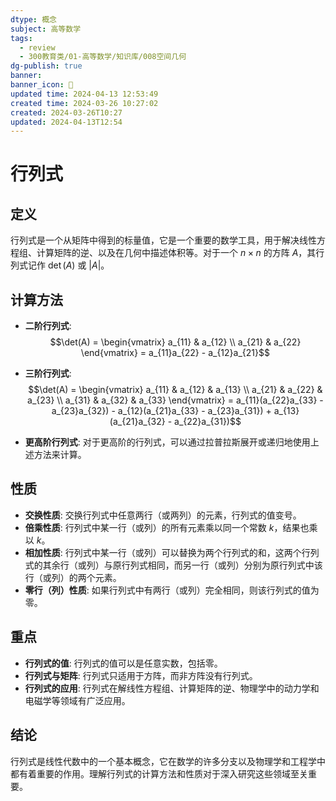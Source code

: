 ```yaml
---
dtype: 概念
subject: 高等数学
tags:
  - review
  - 300教育类/01-高等数学/知识库/008空间几何
dg-publish: true
banner: 
banner_icon: 🧠
updated time: 2024-04-13 12:53:49
created time: 2024-03-26 10:27:02
created: 2024-03-26T10:27
updated: 2024-04-13T12:54
---
```


# 行列式

## 定义
行列式是一个从矩阵中得到的标量值，它是一个重要的数学工具，用于解决线性方程组、计算矩阵的逆、以及在几何中描述体积等。对于一个 $n \times n$ 的方阵 $A$，其行列式记作 $\det(A)$ 或 $|A|$。

## 计算方法
- **二阶行列式**:
  $$\det(A) = \begin{vmatrix}
  a_{11} & a_{12} \\
  a_{21} & a_{22}
  \end{vmatrix} = a_{11}a_{22} - a_{12}a_{21}$$

- **三阶行列式**:
  $$\det(A) = \begin{vmatrix}
  a_{11} & a_{12} & a_{13} \\
  a_{21} & a_{22} & a_{23} \\
  a_{31} & a_{32} & a_{33}
  \end{vmatrix} = a_{11}(a_{22}a_{33} - a_{23}a_{32}) - a_{12}(a_{21}a_{33} - a_{23}a_{31}) + a_{13}(a_{21}a_{32} - a_{22}a_{31})$$

- **更高阶行列式**:
  对于更高阶的行列式，可以通过拉普拉斯展开或递归地使用上述方法来计算。

## 性质
- **交换性质**: 交换行列式中任意两行（或两列）的元素，行列式的值变号。
- **倍乘性质**: 行列式中某一行（或列）的所有元素乘以同一个常数 $k$，结果也乘以 $k$。
- **相加性质**: 行列式中某一行（或列）可以替换为两个行列式的和，这两个行列式的其余行（或列）与原行列式相同，而另一行（或列）分别为原行列式中该行（或列）的两个元素。
- **零行（列）性质**: 如果行列式中有两行（或列）完全相同，则该行列式的值为零。

## 重点
- **行列式的值**: 行列式的值可以是任意实数，包括零。
- **行列式与矩阵**: 行列式只适用于方阵，而非方阵没有行列式。
- **行列式的应用**: 行列式在解线性方程组、计算矩阵的逆、物理学中的动力学和电磁学等领域有广泛应用。

## 结论
行列式是线性代数中的一个基本概念，它在数学的许多分支以及物理学和工程学中都有着重要的作用。理解行列式的计算方法和性质对于深入研究这些领域至关重要。


